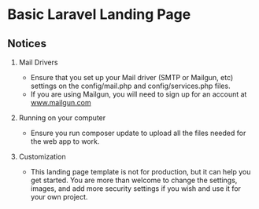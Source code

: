 # Basic Laravel Landing Page

## Notices 
1. Mail Drivers
   - Ensure that you set up your Mail driver (SMTP or Mailgun, etc) settings on the config/mail.php and config/services.php files. 
   - If you are using Mailgun, you will need to sign up for an account at www.mailgun.com

2. Running on your computer
   - Ensure you run composer update to upload all the files needed for the web app to work. 

3. Customization 
   - This landing page template is not for production, but it can help you get started. You are more than welcome to change the settings, images, and add more security settings if you wish and use it for your own project. 